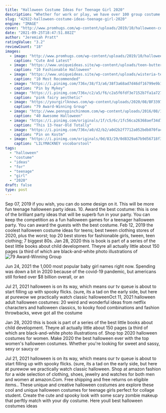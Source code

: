 ```yaml
---
title: "Halloween Costume Ideas For Teenage Girl 2020"
description: "Whether for work or play, we have over 100 group costume themes. Shop by group theme. Shop by brand theme. Group costumes, theme costumes and group halloween costumes along with the largest selection of costume"
slug: "42922-halloween-costume-ideas-teenage-girl-2020"
engine: "IMAGE"
cover: "http://www.promhugs.com/wp-content/uploads/2019/10/halloween-costume-ideas-for-teenage-girls-2019-8.jpg"
date: "2021-09-25T18:47:51.882Z"
author: "Jeremiah Pratt"
ratingValue: "3.2"
reviewCount: "18"
images:
  - image: "http://www.promhugs.com/wp-content/uploads/2019/10/halloween-costume-ideas-for-teenage-girls-2019-8.jpg"
    caption: "Cute And Latest"
  - image: "https://www.uniqueideas.site/wp-content/uploads/teen-butterfly-queen-costume-halloween-costumes-2.jpg"
    caption: "10 Fashionable Halloween"
  - image: "https://www.uniqueideas.site/wp-content/uploads/wisteria-teen-crayon-costume-halloween-costume-ideas-for-teens-37.jpg"
    caption: "10 Most Recommended"
  - image: "https://i.pinimg.com/736x/38/f3/a6/38f3a68ad7d46df16799e9b1410c0ffa.jpg"
    caption: "Pin by Mykey"
  - image: "https://i.pinimg.com/736x/c2/a5/f6/c2a5f6fdf3e7152b7fa1a7275c09ed19.jpg"
    caption: "pink fairy aesthetic"
  - image: "https://yourgirlknows.com/wp-content/uploads/2020/08/BF339779-493F-4398-9DF4-DA56E0261B1C.jpeg"
    caption: "79 Award-Winning Group"
  - image: "http://www.pennypinchinmom.com/wp-content/uploads/2016/08/1da56ff66995bc3ad94b1f29e2c3c21c.jpg"
    caption: "40 Awesome Halloween"
  - image: "https://i.pinimg.com/originals/1f/c5/6c/1fc56ca26368aef34d71a3ef9f87cc7e.jpg"
    caption: "This 13-Year-Old Totally"
  - image: "https://i.pinimg.com/736x/a0/d2/b2/a0d2b2f7712a052bdb070fac598bc27d.jpg"
    caption: "Pin on Kostm"
  - image: "https://i.pinimg.com/originals/0d/83/29/0d8329a67b9d56718f38965984e789fe.jpg"
    caption: "LILYMACKNEY vscobarstool"
tags:
  - "halloween"
  - "costume"
  - "ideas"
  - "for"
  - "teenage"
  - "girl"
  - "2020"
draft: false
type: post
---
```


Sep 07, 2019 if you wish, you can do some design on it. This will be more fun teenage halloween party ideas. 10. Award the best costume: this is one of the brilliant party ideas that will be superb fun in your party. You can keep the competition as a fun halloween games for a teenager halloween party. You can award the guests with the best costume. Feb 12, 2019 the coolest halloween costume ideas for teens; best tween clothing stores of 2020, plus the worst; top 20 best stores for fashionable girls, tween, teen clothing; 7 biggest 80s. Jan 28, 2020 this is book is part of a series of the best little books about child development. Theyre all actually little  about 150 pages (a third of which are black-and-white photo illustrations of
![79 Award-Winning Group](https://yourgirlknows.com/wp-content/uploads/2020/08/BF339779-493F-4398-9DF4-DA56E0261B1C.jpeg "79 Award-Winning Group")

Jun 24, 2021 the 1,000 most popular baby girl names right now.  Spending was down a bit in 2020 because of the covid-19 pandemic, but americans still forked over $8 billion overall, or an
<!--inArticleAds-->

<!--galleryOne-->

Jul 21, 2021 halloween is on its way, which means our tv queue is about to start filling up with spooky flicks. (sure, its a tad on the early side, but here at purewow we practically watch classic halloweenOct 11, 2021 halloween adult halloween costumes: 20 weird and wonderful ideas from netflix characters and halloween classics, to kooky food combinations and fashion throwbacks, weve got all the costume
<!--inArticleAds-->

<!--galleryTwo-->

Jan 28, 2020 this is book is part of a series of the best little books about child development. Theyre all actually little  about 150 pages (a third of which are black-and-white photo illustrations of. Shop top 2020 halloween costumes for women. Make 2020 the best halloween ever with the top women's halloween costumes. Whether you're looking for sweet and sassy, sexy or saucy or
<!--galleryThree-->

Jul 21, 2021 halloween is on its way, which means our tv queue is about to start filling up with spooky flicks. (sure, its a tad on the early side, but here at purewow we practically watch classic halloween. Shop at amazon fashion for a wide selection of clothing, shoes, jewelry and watches for both men and women at amazon.Com. Free shipping and free returns on eligible items.. These unique and creative halloween costumes are explore these cool and unique halloween costumes for teenage girls perfect for collage student. Create the cute and spooky look with some scary zombie makeup that perftly match with your diy costume. Here youll best halloween costumes ideas